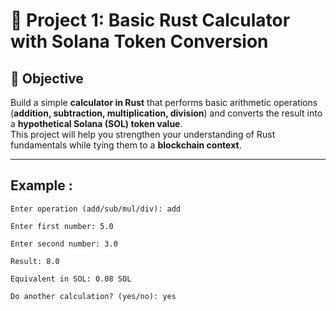# 🧮 Project 1: Basic Rust Calculator with Solana Token Conversion

## 📌 Objective

Build a simple **calculator in Rust** that performs basic arithmetic operations (**addition, subtraction, multiplication, division**) and converts the result into a **hypothetical Solana (SOL) token value**.  
This project will help you strengthen your understanding of Rust fundamentals while tying them to a **blockchain context**.

---

## Example :
    Enter operation (add/sub/mul/div): add

    Enter first number: 5.0

    Enter second number: 3.0

    Result: 8.0

    Equivalent in SOL: 0.08 SOL
    
    Do another calculation? (yes/no): yes